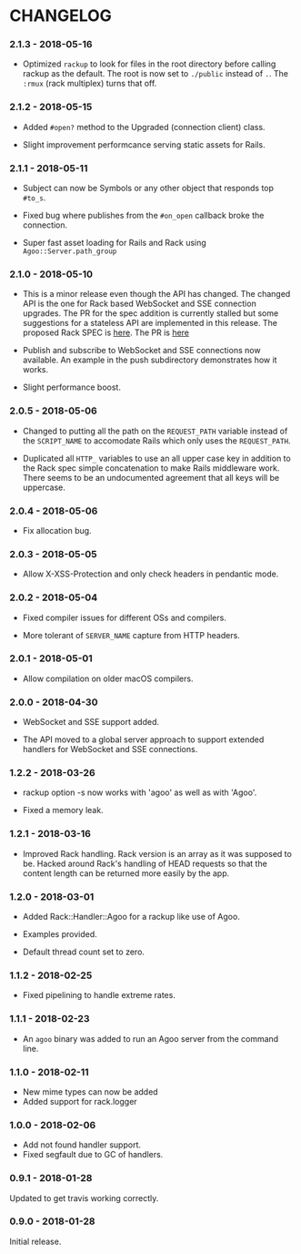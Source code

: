 # CHANGELOG

### 2.1.3 - 2018-05-16

- Optimized `rackup` to look for files in the root directory before calling rackup as the default. The root is now set to `./public` instead of `.`. The `:rmux` (rack multiplex) turns that off.

### 2.1.2 - 2018-05-15

- Added `#open?` method to the Upgraded (connection client) class.

- Slight improvement performcance serving static assets for Rails.

### 2.1.1 - 2018-05-11

- Subject can now be Symbols or any other object that responds top `#to_s`.

- Fixed bug where publishes from the `#on_open` callback broke the connection.

- Super fast asset loading for Rails and Rack using `Agoo::Server.path_group`

### 2.1.0 - 2018-05-10

- This is a minor release even though the API has changed. The changed API is the one for Rack based WebSocket and SSE connection upgrades. The PR for the spec addition is currently stalled but some suggestions for a stateless API are implemented in this release. The proposed Rack SPEC is [here](misc/SPEC). The PR is [here](https://github.com/rack/rack/pull/1272)

- Publish and subscribe to WebSocket and SSE connections now available. An example in the push subdirectory demonstrates how it works.

- Slight performance boost.

### 2.0.5 - 2018-05-06

- Changed to putting all the path on the `REQUEST_PATH` variable instead of the `SCRIPT_NAME` to accomodate Rails which only uses the `REQUEST_PATH`.

- Duplicated all `HTTP_` variables to use an all upper case key in addition to the Rack spec simple concatenation to make Rails middleware work. There seems to be an undocumented agreement that all keys will be uppercase.

### 2.0.4 - 2018-05-06

- Fix allocation bug.

### 2.0.3 - 2018-05-05

- Allow X-XSS-Protection and only check headers in pendantic mode.

### 2.0.2 - 2018-05-04

- Fixed compiler issues for different OSs and compilers.

- More tolerant of `SERVER_NAME` capture from HTTP headers.

### 2.0.1 - 2018-05-01

- Allow compilation on older macOS compilers.

### 2.0.0 - 2018-04-30

- WebSocket and SSE support added.

- The API moved to a global server approach to support extended
  handlers for WebSocket and SSE connections.

### 1.2.2 - 2018-03-26

- rackup option -s now works with 'agoo' as well as with 'Agoo'.

- Fixed a memory leak.

### 1.2.1 - 2018-03-16

- Improved Rack handling. Rack version is an array as it was
  supposed to be. Hacked around Rack's handling of HEAD requests so
  that the content length can be returned more easily by the app.

### 1.2.0 - 2018-03-01

- Added Rack::Handler::Agoo for a rackup like use of Agoo.

- Examples provided.

- Default thread count set to zero.

### 1.1.2 - 2018-02-25

- Fixed pipelining to handle extreme rates.

### 1.1.1 - 2018-02-23

- An `agoo` binary was added to run an Agoo server from the command line.

### 1.1.0 - 2018-02-11

- New mime types can now be added
- Added support for rack.logger

### 1.0.0 - 2018-02-06

- Add not found handler support.
- Fixed segfault due to GC of handlers.

### 0.9.1 - 2018-01-28

Updated to get travis working correctly.

### 0.9.0 - 2018-01-28

Initial release.
